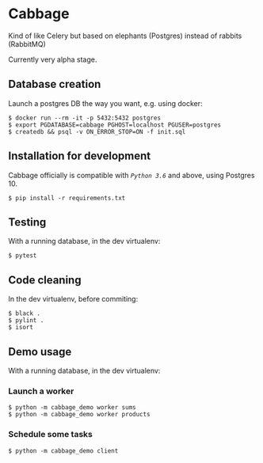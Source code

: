 # Cabbage

Kind of like Celery but based on elephants (Postgres) instead of rabbits (RabbitMQ)

Currently very alpha stage.

## Database creation

Launch a postgres DB the way you want, e.g. using docker:

```console
$ docker run --rm -it -p 5432:5432 postgres
$ export PGDATABASE=cabbage PGHOST=localhost PGUSER=postgres
$ createdb && psql -v ON_ERROR_STOP=ON -f init.sql
```

## Installation for development

Cabbage officially is compatible with *``Python 3.6``* and above, using Postgres 10.

```console
$ pip install -r requirements.txt
```

## Testing

With a running database, in the dev virtualenv:

```console
$ pytest
```

## Code cleaning

In the dev virtualenv, before commiting:

```console
$ black .
$ pylint .
$ isort
```

## Demo usage

With a running database, in the dev virtualenv:

### Launch a worker

```console
$ python -m cabbage_demo worker sums
$ python -m cabbage_demo worker products
```

### Schedule some tasks

```console
$ python -m cabbage_demo client
```


